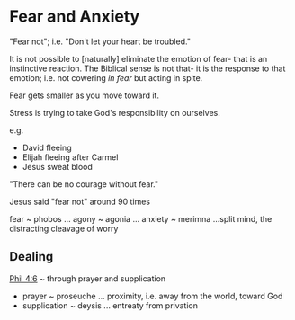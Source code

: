 # Fear and Anxiety

"Fear not"; i.e. "Don't let your heart be troubled."

It is not possible to [naturally] eliminate the emotion of fear- that is an instinctive reaction.
The Biblical sense is not that- it is the response to that emotion;  i.e. not cowering _in fear_ but acting in spite.


Fear gets smaller as you move toward it.


Stress is trying to take God's responsibility on ourselves.


e.g.
- David fleeing
- Elijah fleeing after Carmel
- Jesus sweat blood


"There can be no courage without fear."

Jesus said "fear not" around 90 times

fear ~ phobos ...
agony ~ agonia ...
anxiety ~ merimna ...split mind, the distracting cleavage of worry


## Dealing

[Phil 4:6]() ~ through prayer and supplication
* prayer ~ proseuche ... proximity, i.e. away from the world, toward God 
* supplication ~ deysis ... entreaty from privation 
